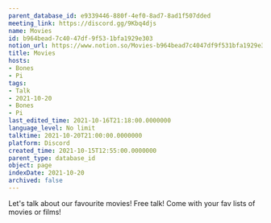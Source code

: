 ```yaml
---
parent_database_id: e9339446-880f-4ef0-8ad7-8ad1f507dded
meeting_link: https://discord.gg/9Kbq4djs
name: Movies
id: b964bead-7c40-47df-9f53-1bfa1929e303
notion_url: https://www.notion.so/Movies-b964bead7c4047df9f531bfa1929e303
title: Movies
hosts:
- Bones
- Pi
tags:
- Talk
- 2021-10-20
- Bones
- Pi
last_edited_time: 2021-10-16T21:18:00.0000000
language_level: No limit
talktime: 2021-10-20T21:00:00.0000000
platform: Discord
created_time: 2021-10-15T12:55:00.0000000
parent_type: database_id
object: page
indexDate: 2021-10-20
archived: false
---
```


Let's talk about our favourite movies!
Free talk! Come with your fav lists of movies or films!


